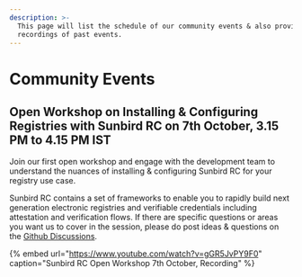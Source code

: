 ```yaml
---
description: >-
  This page will list the schedule of our community events & also provide
  recordings of past events.
---
```


# Community Events

## Open Workshop on Installing & Configuring Registries with Sunbird RC on 7th October, 3.15 PM to 4.15 PM IST

Join our first open workshop and engage with the development team to understand the nuances of installing & configuring Sunbird RC for your registry use case. 

Sunbird RC contains a set of frameworks to enable you to rapidly build next generation electronic registries and verifiable credentials including attestation and verification flows. If there are specific questions or areas you want us to cover in the session, please do post ideas & questions on the [Github Discussions](https://github.com/Sunbird-RC/community/discussions). 

{% embed url="https://www.youtube.com/watch?v=gGR5JvPY9F0" caption="Sunbird RC Open Workshop 7th October, Recording" %}

